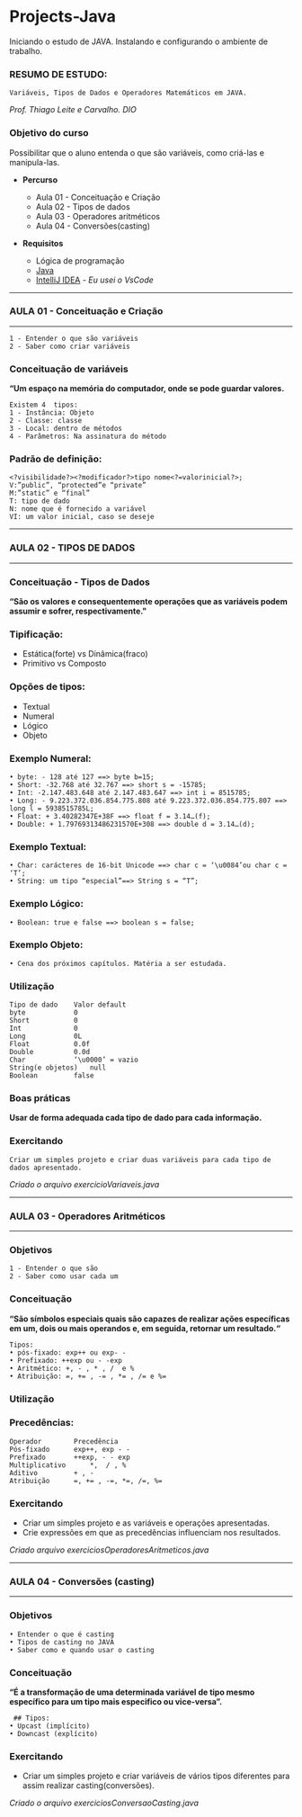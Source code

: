 # Projects-Java

Iniciando o estudo de JAVA.
Instalando e configurando o ambiente de trabalho.

### RESUMO DE ESTUDO:
	Variáveis, Tipos de Dados e Operadores Matemáticos em JAVA.

*Prof. Thiago Leite e Carvalho.*
*DIO*

### Objetivo do curso

Possibilitar que o aluno entenda o que são variáveis, como criá-las e manipula-las.

- **Percurso**
  - Aula 01 - Conceituação e Criação
  - Aula 02 - Tipos de dados
  - Aula 03 - Operadores aritméticos
  - Aula 04 - Conversões(casting)

- **Requisitos**
    * Lógica de programação
    * [Java](https://www.java.com/pt-BR/)
    * [IntelliJ IDEA](https://www.jetbrains.com/idea/) - *_Eu usei o VsCode_*
---
### AULA 01 - Conceituação e Criação
---
    1 - Entender o que são variáveis
    2 - Saber como criar variáveis

### Conceituação de variáveis

**“Um espaço na memória do computador, onde se pode guardar valores.**

    Existem 4  tipos:
    1 - Instância: Objeto
    2 - Classe: classe
    3 - Local: dentro de métodos
    4 - Parâmetros: Na assinatura do método 


### Padrão de definição:

    <?visibilidade?><?modificador?>tipo nome<?=valorinicial?>;
    V:”public”, “protected”e “private”
    M:”static” e “final”
    T: tipo de dado
    N: nome que é fornecido a variável
    VI: um valor inicial, caso se deseje

---
### AULA 02 - TIPOS DE DADOS
---
### Conceituação - Tipos de Dados

**“São os valores e consequentemente operações que as variáveis podem assumir e sofrer, respectivamente."**

### Tipificação:
* Estática(forte) vs Dinâmica(fraco)
* Primitivo vs Composto

### Opções de tipos:

* Textual
* Numeral
* Lógico
* Objeto

### Exemplo Numeral:

    • byte: - 128 até 127 ==> byte b=15;
    • Short: -32.768 até 32.767 ==> short s = -15785;
    • Int: -2.147.483.648 até 2.147.483.647 ==> int i = 8515785;
    • Long: - 9.223.372.036.854.775.808 até 9.223.372.036.854.775.807 ==> long l = 5938515785L;
    • Float: + 3.40282347E+38F ==> float f = 3.14…(f);
    • Double: + 1.79769313486231570E+308 ==> double d = 3.14…(d);

### Exemplo Textual:

    • Char: carácteres de 16-bit Unicode ==> char c = ‘\u0084’ou char c = ‘T’;
    • String: um tipo “especial”==> String s = “T”;

### Exemplo Lógico:

    • Boolean: true e false ==> boolean s = false;

### Exemplo Objeto:

    • Cena dos próximos capítulos. Matéria a ser estudada.



### Utilização

    Tipo de dado	Valor default
    byte 			0
    Short			0
    Int 			0
    Long			0L
    Float			0.0f
    Double			0.0d
    Char			‘\u0000’ = vazio
    String(e objetos)	null
    Boolean			false

### Boas práticas

**Usar de forma adequada cada tipo de dado para cada informação.**

### Exercitando

    Criar um simples projeto e criar duas variáveis para cada tipo de dados apresentado.
	
*Criado o arquivo exercicioVariaveis.java*

---
### AULA 03 -  Operadores Aritméticos
---

### Objetivos

    1 - Entender o que são
    2 - Saber como usar cada um

### Conceituação

**“São símbolos especiais quais são capazes de realizar ações específicas em um,
dois ou mais operandos e, em seguida, retornar um resultado.“** 

    Tipos:
    • pós-fixado: exp++ ou exp- -
    • Prefixado: ++exp ou - -exp
    • Aritmético: +, - , * , /  e %
    • Atribuição: =, += , -= , *= , /= e %=

### Utilização

### Precedências:

    Operador		Precedência
    Pós-fixado		exp++, exp - -
    Prefixado		++exp, - - exp
    Multiplicativo 		*,  / , %
    Aditivo			+ , -
    Atribuição 		=, += , -=, *=, /=, %=

### Exercitando 

- Criar um simples projeto e as variáveis e operações apresentadas.
- Crie expressões em que as precedências influenciam nos resultados.

*Criado arquivo exerciciosOperadoresAritmeticos.java*

---
### AULA 04 -  Conversões (casting)
---
### Objetivos

    • Entender o que é casting
    • Tipos de casting no JAVA
    • Saber como e quando usar o casting

### Conceituação

 **“É a transformação de uma determinada variável de tipo mesmo específico
 para um tipo mais especifico ou vice-versa”.**

     ## Tipos:
    • Upcast (implícito)
    • Downcast (explícito)

### Exercitando

- Criar um simples projeto e criar variáveis de vários tipos diferentes
para assim realizar casting(conversões).

*Criado o arquivo exerciciosConversaoCasting.java*
